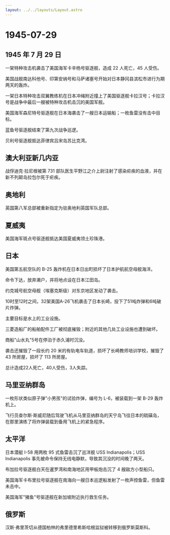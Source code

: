 ```yaml
---
layout: ../../layouts/Layout.astro
---
```


# 1945-07-29

## 1945 年 7 月 29 日

一架特种攻击机袭击了美国海军卡辛杨号驱逐舰，造成 22 人死亡，45 人受伤。

美国战舰南达科他号、印第安纳号和马萨诸塞号开始对日本静冈县滨松市进行为期两天的轰炸。

一架日本特种攻击双翼教练机在日本冲绳附近撞上了美国驱逐舰卡拉汉号；卡拉汉号是战争中最后一艘被特种攻击机击沉的美国军舰。

美国海军森尼特号驱逐舰在日本海袭击了一艘日本运输船；一枚鱼雷没有击中目标。

蓝鱼号驱逐舰结束了第九次战争巡逻。

贝利号驱逐舰抵达菲律宾吕宋岛苏比克湾。

## 澳大利亚新几内亚

战俘迪克·拉尼根被第 731
部队医生平野江之介上尉注射了感染疟疾的血液，并在新不列颠岛拉包尔死于疟疾。

## 奥地利

英国第八军总部被重新指定为驻奥地利英国军队总部。

## 夏威夷

美国海军斑点号驱逐舰抵达美国夏威夷领土珍珠港。

## 日本

美国第五航空队的 B-25 轰炸机在日本日出町损坏了日本护航航空母舰海洋。

命令下达，放弃濑户，并将地点设在日本江田岛。

约克城号航空母舰（埃塞克斯级）对东京地区发动了袭击。

10时至12时之间，32架美国A-26飞机袭击了日本长崎，投下了51吨炸弹和6吨破片炸弹。

主要目标是水上的工业设施。

三菱造船厂的船舶配件工厂被彻底摧毁；附近的其他几处工业设施也遭到破坏。

商船"山水丸"5号在停泊于赤久浦时沉没。

袭击还摧毁了一段长约 20 米的有轨电车轨道，损坏了长崎教师培训学校，摧毁了
43 所房屋，损坏了 113 所房屋。

总计造成22人死亡，40人受伤，3人失踪。

## 马里亚纳群岛

一枚形状类似原子弹"小男孩"的试验炸弹，编号为 L-6，被装载到一架 B-29
轰炸机上。

飞行员查尔斯·斯威尼随后驾驶飞机从马里亚纳群岛的天宁岛飞往日本的硫磺岛，在那里演练了将炸弹装载到备用飞机上的紧急程序。

## 太平洋

日本潜艇 I-58 用两枚 95 式鱼雷击沉了巡洋舰 USS Indianapolis；USS
Indianapolis 事先被命令保持无线电静默，导致其沉没的时间晚了两天。

布加拉号驱逐舰白天在暹罗湾和南海地区用甲板炮击沉了 4 艘敌方小型船只。

美国海军卡布里拉号驱逐舰在南海向一艘日本巡逻船发射了一枚声控鱼雷，但鱼雷未击中。

美国海军"猪鱼"号驱逐舰在新加坡附近执行救生任务。

## 俄罗斯

汉斯·弗里茨切从德国柏林的弗里德里希斯哈根监狱被转移到俄罗斯莫斯科。